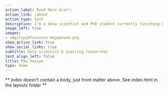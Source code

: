 ```yaml
---
action_label: Read More &rarr;
action_link: /about
action_type: text
description: I’m a data scientist and PhD student currently finishing my dissertation in Political Science at the University of Copenhagen. My research centers on welfare encounters between frontline workers and their clients. 
image_left: true
images:
- img/CopyOfunicorn-megaphone.png
show_action_link: true
show_social_links: true
subtitle: Data scientist & aspiring researcher
text_align_left: false
title: Paw Hansen
type: home
---
```


** index doesn't contain a body, just front matter above.
See index.html in the layouts folder **
